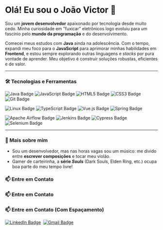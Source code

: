 # Olá! Eu sou o João Victor 👋

Sou um **jovem desenvolvedor** apaixonado por tecnologia desde muito cedo. Minha curiosidade em "fuxicar" eletrônicos logo evoluiu para um fascínio pelo **mundo da programação** e do desenvolvimento.

Comecei meus estudos com **Java** ainda na adolescência. Com o tempo, expandi meu foco para o **JavaScript** para aprimorar minhas habilidades em **Frontend**, e estou sempre explorando outras linguagens e *stacks* por pura vontade de aprender. Meu objetivo é construir soluções robustas, eficientes e de valor.

---

### 🛠️ Tecnologias e Ferramentas

<p align="left">
  <img src="https://img.shields.io/badge/Java-D14836?style=for-the-badge&logo=openjdk&logoColor=black" alt="Java Badge"/>
  <img src="https://img.shields.io/badge/JavaScript-F7DF1E?style=for-the-badge&logo=javascript&logoColor=black" alt="JavaScript Badge"/>
  <img src="https://img.shields.io/badge/HTML5-E34F26?style=for-the-badge&logo=html5&logoColor=white" alt="HTML5 Badge"/>
  <img src="https://img.shields.io/badge/CSS3-1572B6?style=for-the-badge&logo=css3&logoColor=white" alt="CSS3 Badge"/>
  <img src="https://img.shields.io/badge/Git-F05032?style=for-the-badge&logo=git&logoColor=white" alt="Git Badge"/>
</p>

<p align="left">
  <img src="https://img.shields.io/badge/Linux-FCC624?style=for-the-badge&logo=linux&logoColor=black" alt="Linux Badge"/>
  <img src="https://img.shields.io/badge/TypeScript-3178C6?style=for-the-badge&logo=typescript&logoColor=white" alt="TypeScript Badge"/>
  <img src="https://img.shields.io/badge/Vue.js-4FC08D?style=for-the-badge&logo=vue.js&logoColor=white" alt="Vue.js Badge"/>
  <img src="https://img.shields.io/badge/Spring-6DB33F?style=for-the-badge&logo=spring&logoColor=white" alt="Spring Badge"/>
</p>

<p align="left">
  <img src="https://img.shields.io/badge/Apache%20Airflow-017CEE?style=for-the-badge&logo=apacheairflow&logoColor=white" alt="Apache Airflow Badge"/>
  <img src="https://img.shields.io/badge/Jenkins-D24939?style=for-the-badge&logo=jenkins&logoColor=white" alt="Jenkins Badge"/>
  <img src="https://img.shields.io/badge/Cypress-17202C?style=for-the-badge&logo=cypress&logoColor=white" alt="Cypress Badge"/>
  <img src="https://img.shields.io/badge/Selenium-43B02A?style=for-the-badge&logo=selenium&logoColor=white" alt="Selenium Badge"/>
</p>

---

### 🚀 Mais sobre mim

* Sou um desenvolvedor, mas nas horas vagas sou um músico: me divido entre **escrever composições** e tocar meu violão.
* Gamer de carteirinha, a **série *Souls*** (Dark Souls, Elden Ring, etc.) ocupa boa parte do meu tempo livre!

### 📫 Entre em Contato

### 📫 Entre em Contato

### 📫 Entre em Contato (Com Espaçamento)

<p align="left">
  <a href="https://www.linkedin.com/in/jovalmeida/" target="_blank"><img src="https://img.shields.io/badge/LinkedIn-0077B5?style=for-the-badge&logo=linkedin&logoColor=white" alt="LinkedIn Badge"/></a>&nbsp;&nbsp;<a href="mailto:joaoavictor2012@gmail.com"><img src="https://img.shields.io/badge/Gmail-D14836?style=for-the-badge&logo=gmail&logoColor=white" alt="Gmail Badge"/></a>
</p>
